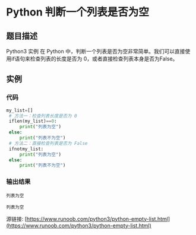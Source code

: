 # Python 判断一个列表是否为空

## 题目描述
Python3 实例
在 Python 中，判断一个列表是否为空非常简单。我们可以直接使用if语句来检查列表的长度是否为 0，或者直接检查列表本身是否为False。

## 实例
### 代码
```python
my_list=[]
 # 方法一：检查列表长度是否为 0
 iflen(my_list)==0:
     print("列表为空")
 else:
     print("列表不为空")
 # 方法二：直接检查列表是否为 False
 ifnotmy_list:
     print("列表为空")
 else:
     print("列表不为空")
```
### 输出结果
```
列表为空
列表为空
```
源链接: [https://www.runoob.com/python3/python-empty-list.html](https://www.runoob.com/python3/python-empty-list.html)